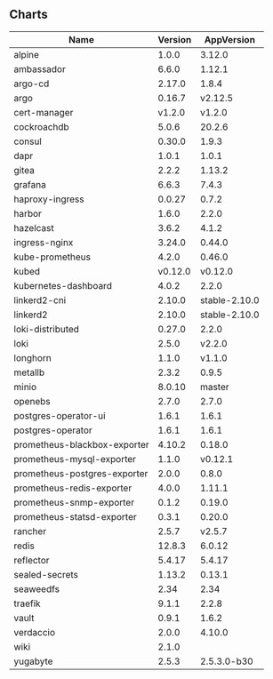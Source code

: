 ## Charts
Name | Version | AppVersion
-----|---------|-----------
alpine | 1.0.0 | 3.12.0
ambassador | 6.6.0 | 1.12.1
argo-cd | 2.17.0 | 1.8.4
argo | 0.16.7 | v2.12.5
cert-manager | v1.2.0 | v1.2.0
cockroachdb | 5.0.6 | 20.2.6
consul | 0.30.0 | 1.9.3
dapr | 1.0.1 | 1.0.1
gitea | 2.2.2 | 1.13.2
grafana | 6.6.3 | 7.4.3
haproxy-ingress | 0.0.27 | 0.7.2
harbor | 1.6.0 | 2.2.0
hazelcast | 3.6.2 | 4.1.2
ingress-nginx | 3.24.0 | 0.44.0
kube-prometheus | 4.2.0 | 0.46.0
kubed | v0.12.0 | v0.12.0
kubernetes-dashboard | 4.0.2 | 2.2.0
linkerd2-cni | 2.10.0 | stable-2.10.0
linkerd2 | 2.10.0 | stable-2.10.0
loki-distributed | 0.27.0 | 2.2.0
loki | 2.5.0 | v2.2.0
longhorn | 1.1.0 | v1.1.0
metallb | 2.3.2 | 0.9.5
minio | 8.0.10 | master
openebs | 2.7.0 | 2.7.0
postgres-operator-ui | 1.6.1 | 1.6.1
postgres-operator | 1.6.1 | 1.6.1
prometheus-blackbox-exporter | 4.10.2 | 0.18.0
prometheus-mysql-exporter | 1.1.0 | v0.12.1
prometheus-postgres-exporter | 2.0.0 | 0.8.0
prometheus-redis-exporter | 4.0.0 | 1.11.1
prometheus-snmp-exporter | 0.1.2 | 0.19.0
prometheus-statsd-exporter | 0.3.1 | 0.20.0
rancher | 2.5.7 | v2.5.7
redis | 12.8.3 | 6.0.12
reflector | 5.4.17 | 5.4.17
sealed-secrets | 1.13.2 | 0.13.1
seaweedfs | 2.34 | 2.34
traefik | 9.1.1 | 2.2.8
vault | 0.9.1 | 1.6.2
verdaccio | 2.0.0 | 4.10.0
wiki | 2.1.0 | 
yugabyte | 2.5.3 | 2.5.3.0-b30
